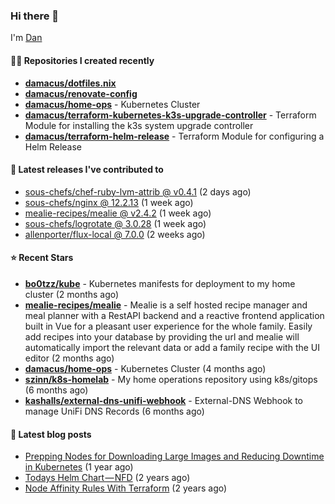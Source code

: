 

### Hi there 👋

I'm [Dan](https://medium.com/@dan.m.webb)

#### 👨‍💻 Repositories I created recently
- **[damacus/dotfiles.nix](https://github.com/damacus/dotfiles.nix)**
- **[damacus/renovate-config](https://github.com/damacus/renovate-config)**
- **[damacus/home-ops](https://github.com/damacus/home-ops)** - Kubernetes Cluster
- **[damacus/terraform-kubernetes-k3s-upgrade-controller](https://github.com/damacus/terraform-kubernetes-k3s-upgrade-controller)** - Terraform Module for installing the k3s system upgrade controller
- **[damacus/terraform-helm-release](https://github.com/damacus/terraform-helm-release)** - Terraform Module for configuring a Helm Release

#### 🚀 Latest releases I've contributed to


- [sous-chefs/chef-ruby-lvm-attrib @ v0.4.1](https://github.com/sous-chefs/chef-ruby-lvm-attrib/releases/tag/v0.4.1) (2 days ago)
- [sous-chefs/nginx @ 12.2.13](https://github.com/sous-chefs/nginx/releases/tag/12.2.13) (1 week ago)
- [mealie-recipes/mealie @ v2.4.2](https://github.com/mealie-recipes/mealie/releases/tag/v2.4.2) (1 week ago)
- [sous-chefs/logrotate @ 3.0.28](https://github.com/sous-chefs/logrotate/releases/tag/3.0.28) (1 week ago)
- [allenporter/flux-local @ 7.0.0](https://github.com/allenporter/flux-local/releases/tag/7.0.0) (2 weeks ago)

#### ⭐ Recent Stars


- **[bo0tzz/kube](https://github.com/bo0tzz/kube)** - Kubernetes manifests for deployment to my home cluster (2 months ago)
- **[mealie-recipes/mealie](https://github.com/mealie-recipes/mealie)** - Mealie is a self hosted recipe manager and meal planner with a RestAPI backend and a reactive frontend application built in Vue for a pleasant user experience for the whole family. Easily add recipes into your database by providing the url and mealie will automatically import the relevant data or add a family recipe with the UI editor (2 months ago)
- **[damacus/home-ops](https://github.com/damacus/home-ops)** - Kubernetes Cluster (4 months ago)
- **[szinn/k8s-homelab](https://github.com/szinn/k8s-homelab)** - My home operations repository using k8s/gitops (6 months ago)
- **[kashalls/external-dns-unifi-webhook](https://github.com/kashalls/external-dns-unifi-webhook)** - External-DNS Webhook to manage UniFi DNS Records (6 months ago)

#### 📄 Latest blog posts
- [Prepping Nodes for Downloading Large Images and Reducing Downtime in Kubernetes](https://medium.com/@dan.m.webb/prepping-nodes-for-downloading-large-images-and-reducing-downtime-in-kubernetes-551ead53f0?source=rss-bbba9c670f6e------2) (1 year ago)
- [Todays Helm Chart — NFD](https://medium.com/@dan.m.webb/todays-helm-chart-nfd-efe64f156edd?source=rss-bbba9c670f6e------2) (2 years ago)
- [Node Affinity Rules With Terraform](https://awstip.com/node-affinity-rules-with-terraform-a0766e0bb1da?source=rss-bbba9c670f6e------2) (2 years ago)
